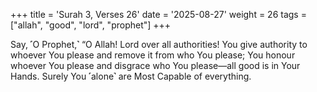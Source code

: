 +++
title = 'Surah 3, Verses 26'
date = '2025-08-27'
weight = 26
tags = ["allah", "good", "lord", "prophet"]
+++

Say, ˹O Prophet,˺ “O Allah! Lord over all authorities! You give authority to whoever You please and remove it from who You please; You honour whoever You please and disgrace who You please—all good is in Your Hands. Surely You ˹alone˺ are Most Capable of everything.